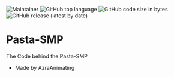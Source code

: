 ![Maintainer](https://img.shields.io/badge/Maintainer-AzraAnimating-blue?style=for-the-badge)
![GitHub top language](https://img.shields.io/github/languages/top/AzraAnimating/Pasta-SMP?color=orange&style=for-the-badge)
![GitHub code size in bytes](https://img.shields.io/github/languages/code-size/AzraAnimating/Pasta-SMP?style=for-the-badge)
![GitHub release (latest by date)](https://img.shields.io/github/v/release/AzraAnimating/Pasta-SMP?style=for-the-badge)
# Pasta-SMP

The Code behind the Pasta-SMP

- Made by AzraAnimating
